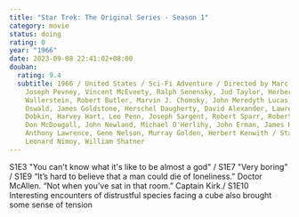 ```yaml
---
title: "Star Trek: The Original Series - Season 1"
category: movie
status: doing
rating: 0
year: "1966"
date: 2023-09-08 22:41:02+08:00
douban:
  rating: 9.4
  subtitle: 1966 / United States / Sci-Fi Adventure / Directed by Marc Daniels,
    Joseph Pevney, Vincent McEveety, Ralph Senensky, Jud Taylor, Herbert
    Wallerstein, Robert Butler, Marvin J. Chomsky, John Meredyth Lucas, Gerd
    Oswald, James Goldstone, Herschel Daugherty, David Alexander, Lawrence
    Dobkin, Harvey Hart, Leo Penn, Joseph Sargent, Robert Sparr, Robert Gist,
    Don McDougall, John Newland, Michael O'Herlihy, John Erman, James Komack,
    Anthony Lawrence, Gene Nelson, Murray Golden, Herbert Kenwith / Starring
    Leonard Nimoy, William Shatner
---
```


S1E3 "You can't know what it's like to be almost a god" / S1E7 "Very boring" / S1E9 “It’s hard to believe that a man could die of loneliness.” Doctor McAllen. “Not when you’ve sat in that room.” Captain Kirk./ S1E10 Interesting encounters of distrustful species facing a cube also brought some sense of tension
